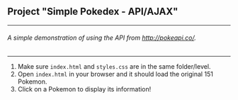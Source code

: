 ## Project "Simple Pokedex - API/AJAX"
---
###### A simple demonstration of using the API from http://pokeapi.co/.
---

1. Make sure `index.html` and `styles.css` are in the same folder/level.
2. Open `index.html` in your browser and it should load the original 151 Pokemon.
3. Click on a Pokemon to display its information!
